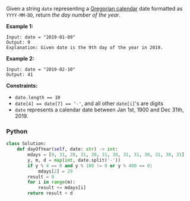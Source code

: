 Given a string  `date`  representing a  [Gregorian calendar](https://en.wikipedia.org/wiki/Gregorian_calendar)  date formatted as  `YYYY-MM-DD`, return  _the day number of the year_.

**Example 1:**
```
Input: date = "2019-01-09"
Output: 9
Explanation: Given date is the 9th day of the year in 2019.
```

**Example 2:**
```
Input: date = "2019-02-10"
Output: 41
```

**Constraints:**

-   `date.length == 10`
-   `date[4] == date[7] == '-'`, and all other  `date[i]`'s are digits
-   `date`  represents a calendar date between Jan 1st, 1900 and Dec 31th, 2019.


### Python
```python
class Solution:
    def dayOfYear(self, date: str) -> int:
        mdays = [0, 31, 28, 31, 30, 31, 30, 31, 31, 30, 31, 30, 31]
        y, m, d = map(int, date.split('-'))
        if y % 4 == 0 and y % 100 != 0 or y % 400 == 0:
            mdays[2] = 29
        result = 0
        for i in range(m):
            result += mdays[i]
        return result + d
```
